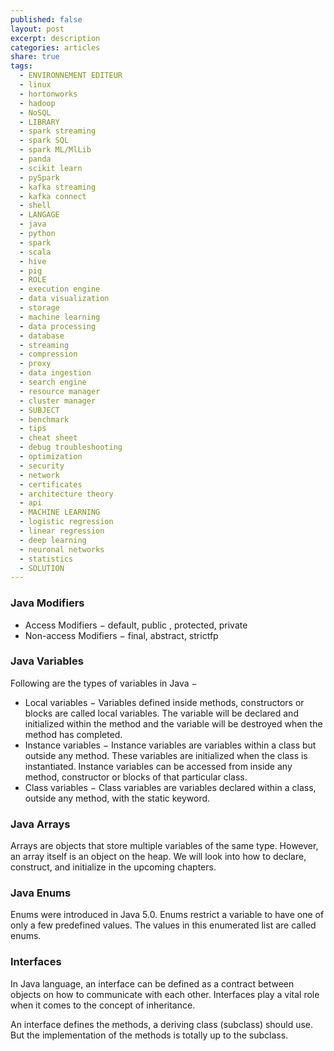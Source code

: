 ```yaml
---
published: false
layout: post
excerpt: description
categories: articles
share: true
tags:
  - ENVIRONNEMENT EDITEUR
  - linux
  - hortonworks
  - hadoop
  - NoSQL
  - LIBRARY
  - spark streaming
  - spark SQL
  - spark ML/MlLib
  - panda
  - scikit learn
  - pySpark
  - kafka streaming
  - kafka connect
  - shell
  - LANGAGE
  - java
  - python
  - spark
  - scala
  - hive
  - pig
  - ROLE
  - execution engine
  - data visualization
  - storage
  - machine learning
  - data processing
  - database
  - streaming
  - compression
  - proxy
  - data ingestion
  - search engine
  - resource manager
  - cluster manager
  - SUBJECT
  - benchmark
  - tips
  - cheat sheet
  - debug troubleshooting
  - optimization
  - security
  - network
  - certificates
  - architecture theory
  - api
  - MACHINE LEARNING
  - logistic regression
  - linear regression
  - deep learning
  - neuronal networks
  - statistics
  - SOLUTION
---
```

### Java Modifiers
- Access Modifiers − default, public , protected, private
- Non-access Modifiers − final, abstract, strictfp

### Java Variables
Following are the types of variables in Java −
- Local variables − Variables defined inside methods, constructors or blocks are called local variables. The variable will be declared and initialized within the method and the variable will be destroyed when the method has completed.
- Instance variables − Instance variables are variables within a class but outside any method. These variables are initialized when the class is instantiated. Instance variables can be accessed from inside any method, constructor or blocks of that particular class.
- Class variables − Class variables are variables declared within a class, outside any method, with the static keyword.


### Java Arrays
Arrays are objects that store multiple variables of the same type. However, an array itself is an object on the heap. We will look into how to declare, construct, and initialize in the upcoming chapters.

### Java Enums
Enums were introduced in Java 5.0. Enums restrict a variable to have one of only a few predefined values. The values in this enumerated list are called enums.

### Interfaces
In Java language, an interface can be defined as a contract between objects on how to communicate with each other. Interfaces play a vital role when it comes to the concept of inheritance.

An interface defines the methods, a deriving class (subclass) should use. But the implementation of the methods is totally up to the subclass.